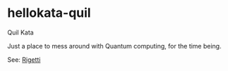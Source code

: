 # hellokata-quil
Quil Kata

Just a place to mess around with Quantum computing, for the time being.

See: [Rigetti](https://www.rigetti.com/)
